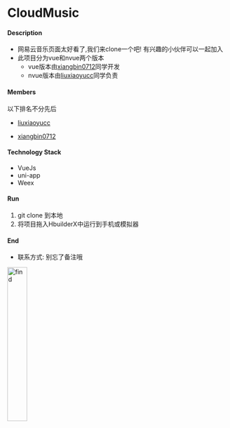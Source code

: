 # CloudMusic

#### Description

* 网易云音乐页面太好看了,我们来clone一个吧! 有兴趣的小伙伴可以一起加入
* 此项目分为vue和nvue两个版本
	- vue版本由[xiangbin0712](https://github.com/xiangbin0712)同学开发
	- nvue版本由[liuxiaoyucc](https://github.com/liuxiaoyuc)同学负责

#### Members
以下排名不分先后
 * [liuxiaoyucc](https://github.com/liuxiaoyuc)

 * [xiangbin0712](https://github.com/xiangbin0712)

#### Technology Stack

* VueJs
* uni-app
* Weex

#### Run

1. git clone 到本地
2. 将项目拖入HbuilderX中运行到手机或模拟器


#### End
* 联系方式: 别忘了备注哦
<img title="find" src="https://user-images.githubusercontent.com/33248133/64149976-d9067100-ce59-11e9-9b0c-89125d6a513d.jpg" width='30%'>